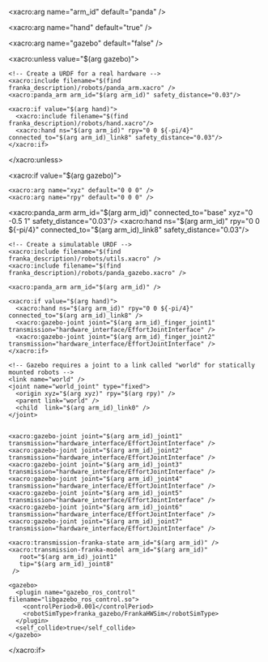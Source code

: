 <?xml version='1.0' encoding='utf-8'?>
<robot xmlns:xacro="http://www.ros.org/wiki/xacro" name="panda">

  <!-- Name of this panda -->
  <xacro:arg name="arm_id" default="panda" />
  <!-- Should a franka_gripper be mounted at the flange?" -->
  <xacro:arg name="hand" default="true" />
  <!-- Is the robot being simulated in gazebo?" -->
  <xacro:arg name="gazebo" default="false" />

  <xacro:unless value="$(arg gazebo)">

    <!-- Create a URDF for a real hardware -->
    <xacro:include filename="$(find franka_description)/robots/panda_arm.xacro" />
    <xacro:panda_arm arm_id="$(arg arm_id)" safety_distance="0.03"/>

    <xacro:if value="$(arg hand)">
      <xacro:include filename="$(find franka_description)/robots/hand.xacro"/>
      <xacro:hand ns="$(arg arm_id)" rpy="0 0 ${-pi/4}" connected_to="$(arg arm_id)_link8" safety_distance="0.03"/>
    </xacro:if>
  </xacro:unless>

  <xacro:if value="$(arg gazebo)">

    <xacro:arg name="xyz" default="0 0 0" />
    <xacro:arg name="rpy" default="0 0 0" />

 <!-- arm with gripper -->
  <xacro:panda_arm arm_id="$(arg arm_id)" connected_to="base"  xyz="0 -0.5 1" safety_distance="0.03"/>
  <xacro:hand ns="$(arg arm_id)" rpy="0 0 ${-pi/4}" connected_to="$(arg arm_id)_link8" safety_distance="0.03"/>


    <!-- Create a simulatable URDF -->
    <xacro:include filename="$(find franka_description)/robots/utils.xacro" />
    <xacro:include filename="$(find franka_description)/robots/panda_gazebo.xacro" />

    <xacro:panda_arm arm_id="$(arg arm_id)" />

    <xacro:if value="$(arg hand)">
      <xacro:hand ns="$(arg arm_id)" rpy="0 0 ${-pi/4}" connected_to="$(arg arm_id)_link8" />
      <xacro:gazebo-joint joint="$(arg arm_id)_finger_joint1" transmission="hardware_interface/EffortJointInterface" />
      <xacro:gazebo-joint joint="$(arg arm_id)_finger_joint2" transmission="hardware_interface/EffortJointInterface" />
    </xacro:if>

    <!-- Gazebo requires a joint to a link called "world" for statically mounted robots -->
    <link name="world" />
    <joint name="world_joint" type="fixed">
      <origin xyz="$(arg xyz)" rpy="$(arg rpy)" />
      <parent link="world" />
      <child  link="$(arg arm_id)_link0" />
    </joint>


    <xacro:gazebo-joint joint="$(arg arm_id)_joint1" transmission="hardware_interface/EffortJointInterface" />
    <xacro:gazebo-joint joint="$(arg arm_id)_joint2" transmission="hardware_interface/EffortJointInterface" />
    <xacro:gazebo-joint joint="$(arg arm_id)_joint3" transmission="hardware_interface/EffortJointInterface" />
    <xacro:gazebo-joint joint="$(arg arm_id)_joint4" transmission="hardware_interface/EffortJointInterface" />
    <xacro:gazebo-joint joint="$(arg arm_id)_joint5" transmission="hardware_interface/EffortJointInterface" />
    <xacro:gazebo-joint joint="$(arg arm_id)_joint6" transmission="hardware_interface/EffortJointInterface" />
    <xacro:gazebo-joint joint="$(arg arm_id)_joint7" transmission="hardware_interface/EffortJointInterface" />

    <xacro:transmission-franka-state arm_id="$(arg arm_id)" />
    <xacro:transmission-franka-model arm_id="$(arg arm_id)"
       root="$(arg arm_id)_joint1"
       tip="$(arg arm_id)_joint8"
     />

    <gazebo>
      <plugin name="gazebo_ros_control" filename="libgazebo_ros_control.so">
        <controlPeriod>0.001</controlPeriod>
        <robotSimType>franka_gazebo/FrankaHWSim</robotSimType>
      </plugin>
      <self_collide>true</self_collide>
    </gazebo>
  </xacro:if>

</robot>
